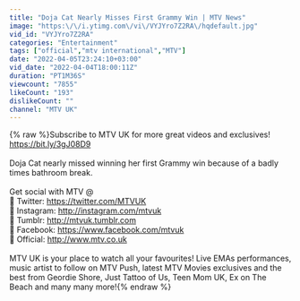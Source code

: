 ```yaml
---
title: "Doja Cat Nearly Misses First Grammy Win | MTV News"
image: "https:\/\/i.ytimg.com\/vi\/VYJYro7Z2RA\/hqdefault.jpg"
vid_id: "VYJYro7Z2RA"
categories: "Entertainment"
tags: ["official","mtv international","MTV"]
date: "2022-04-05T23:24:10+03:00"
vid_date: "2022-04-04T18:00:11Z"
duration: "PT1M36S"
viewcount: "7855"
likeCount: "193"
dislikeCount: ""
channel: "MTV UK"
---
```

{% raw %}Subscribe to MTV UK for more great videos and exclusives! <a rel="nofollow" target="blank" href="https://bit.ly/3gJ08D9">https://bit.ly/3gJ08D9</a><br /><br />Doja Cat nearly missed winning her first Grammy win because of a badly times bathroom break. <br /><br />Get social with MTV @ <br />💋 Twitter: <a rel="nofollow" target="blank" href="https://twitter.com/MTVUK">https://twitter.com/MTVUK</a> <br />🍺 Instagram: <a rel="nofollow" target="blank" href="http://instagram.com/mtvuk">http://instagram.com/mtvuk</a> <br />💅 Tumblr: <a rel="nofollow" target="blank" href="http://mtvuk.tumblr.com">http://mtvuk.tumblr.com</a><br />🍿 Facebook: <a rel="nofollow" target="blank" href="https://www.facebook.com/mtvuk">https://www.facebook.com/mtvuk</a> <br />🎷 Official: <a rel="nofollow" target="blank" href="http://www.mtv.co.uk">http://www.mtv.co.uk</a><br /><br />MTV UK is your place to watch all your favourites! Live EMAs performances, music artist to follow on MTV Push, latest MTV Movies exclusives and the best from Geordie Shore, Just Tattoo of Us, Teen Mom UK, Ex on The Beach and many many more!{% endraw %}
